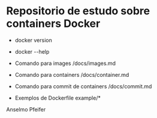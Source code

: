 # Repositorio de estudo sobre containers Docker 

- docker version
- docker --help

- Comando para images /docs/images.md
- Comando para containers /docs/container.md
- Comando para commit de containers /docs/commit.md
- Exemplos de Dockerfile example/*
   

Anselmo Pfeifer
